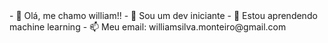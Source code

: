 <div textalign="center">
- 👋 Olá, me chamo william!!
- 👀 Sou um dev iniciante
- 🌱 Estou aprendendo machine learning 
- 📫 Meu email: williamsilva.monteiro@gmail.com
</div>
